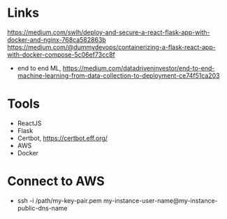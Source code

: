 # Links

https://medium.com/swlh/deploy-and-secure-a-react-flask-app-with-docker-and-nginx-768ca582863b
https://medium.com/@dummydevops/containerizing-a-flask-react-app-with-docker-compose-5c06ef73cc8f

- end to end ML, https://medium.com/datadriveninvestor/end-to-end-machine-learning-from-data-collection-to-deployment-ce74f51ca203

# Tools

- ReactJS
- Flask
- Certbot, https://certbot.eff.org/
- AWS
- Docker

# Connect to AWS

- ssh -i /path/my-key-pair.pem my-instance-user-name@my-instance-public-dns-name